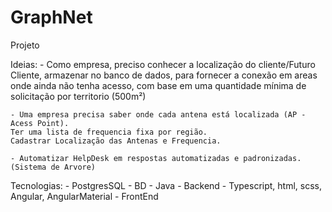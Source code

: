 # GraphNet
Projeto

Ideias:
	- Como empresa, preciso conhecer a localização do cliente/Futuro Cliente, armazenar no banco de 
dados, para fornecer a conexão em areas onde ainda não tenha acesso, com base em uma quantidade mínima de solicitação por territorio (500m²)

	- Uma empresa precisa saber onde cada antena está localizada (AP - Acess Point).
	Ter uma lista de frequencia fixa por região.
	Cadastrar Localização das Antenas e Frequencia.

	- Automatizar HelpDesk em respostas automatizadas e padronizadas. (Sistema de Arvore)

Tecnologias:
	- PostgresSQL - BD
	- Java - Backend
	- Typescript, html, scss, Angular, AngularMaterial - FrontEnd
